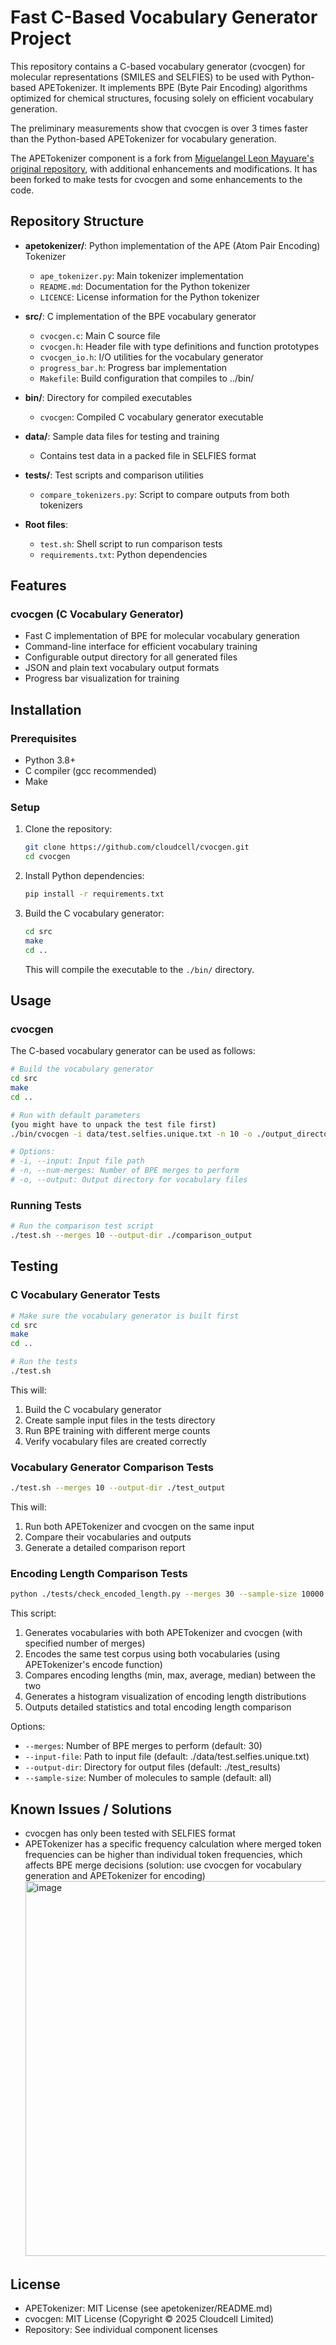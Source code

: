 # Fast C-Based Vocabulary Generator Project

This repository contains a C-based vocabulary generator (cvocgen) for molecular representations (SMILES and SELFIES) to be used with Python-based APETokenizer. It implements BPE (Byte Pair Encoding) algorithms optimized for chemical structures, focusing solely on efficient vocabulary generation.

The preliminary measurements show that cvocgen is over 3 times faster than the Python-based APETokenizer for vocabulary generation.

The APETokenizer component is a fork from [Miguelangel Leon Mayuare's original repository](https://github.com/mikemayuare/apetokenizer), with additional enhancements and modifications. It has been forked to make tests for cvocgen and some enhancements to the code.

## Repository Structure

- **apetokenizer/**: Python implementation of the APE (Atom Pair Encoding) Tokenizer
  - `ape_tokenizer.py`: Main tokenizer implementation
  - `README.md`: Documentation for the Python tokenizer
  - `LICENCE`: License information for the Python tokenizer

- **src/**: C implementation of the BPE vocabulary generator
  - `cvocgen.c`: Main C source file
  - `cvocgen.h`: Header file with type definitions and function prototypes
  - `cvocgen_io.h`: I/O utilities for the vocabulary generator
  - `progress_bar.h`: Progress bar implementation
  - `Makefile`: Build configuration that compiles to ../bin/

- **bin/**: Directory for compiled executables
  - `cvocgen`: Compiled C vocabulary generator executable

- **data/**: Sample data files for testing and training
  - Contains test data in a packed file in SELFIES format

- **tests/**: Test scripts and comparison utilities
  - `compare_tokenizers.py`: Script to compare outputs from both tokenizers

- **Root files**:
  - `test.sh`: Shell script to run comparison tests
  - `requirements.txt`: Python dependencies

## Features

### cvocgen (C Vocabulary Generator)

- Fast C implementation of BPE for molecular vocabulary generation
- Command-line interface for efficient vocabulary training
- Configurable output directory for all generated files
- JSON and plain text vocabulary output formats
- Progress bar visualization for training

## Installation

### Prerequisites

- Python 3.8+
- C compiler (gcc recommended)
- Make

### Setup

1. Clone the repository:
   ```bash
   git clone https://github.com/cloudcell/cvocgen.git
   cd cvocgen
   ```

2. Install Python dependencies:
   ```bash
   pip install -r requirements.txt
   ```

3. Build the C vocabulary generator:
   ```bash
   cd src
   make
   cd ..
   ```
   This will compile the executable to the `./bin/` directory.

## Usage

### cvocgen

The C-based vocabulary generator can be used as follows:

```bash
# Build the vocabulary generator
cd src
make
cd ..

# Run with default parameters
(you might have to unpack the test file first)
./bin/cvocgen -i data/test.selfies.unique.txt -n 10 -o ./output_directory

# Options:
# -i, --input: Input file path
# -n, --num-merges: Number of BPE merges to perform
# -o, --output: Output directory for vocabulary files
```

### Running Tests

```bash
# Run the comparison test script
./test.sh --merges 10 --output-dir ./comparison_output
```

## Testing

### C Vocabulary Generator Tests

```bash
# Make sure the vocabulary generator is built first
cd src
make
cd ..

# Run the tests
./test.sh
```

This will:
1. Build the C vocabulary generator
2. Create sample input files in the tests directory
3. Run BPE training with different merge counts
4. Verify vocabulary files are created correctly

### Vocabulary Generator Comparison Tests

```bash
./test.sh --merges 10 --output-dir ./test_output
```

This will:
1. Run both APETokenizer and cvocgen on the same input
2. Compare their vocabularies and outputs
3. Generate a detailed comparison report

### Encoding Length Comparison Tests

```bash
python ./tests/check_encoded_length.py --merges 30 --sample-size 10000
```

This script:
1. Generates vocabularies with both APETokenizer and cvocgen (with specified number of merges)
2. Encodes the same test corpus using both vocabularies (using APETokenizer's encode function)
3. Compares encoding lengths (min, max, average, median) between the two
4. Generates a histogram visualization of encoding length distributions
5. Outputs detailed statistics and total encoding length comparison

Options:
- `--merges`: Number of BPE merges to perform (default: 30)
- `--input-file`: Path to input file (default: ./data/test.selfies.unique.txt)
- `--output-dir`: Directory for output files (default: ./test_results)
- `--sample-size`: Number of molecules to sample (default: all)


## Known Issues / Solutions

- cvocgen has only been tested with SELFIES format
- APETokenizer has a specific frequency calculation where merged token frequencies can be higher than individual token frequencies, which affects BPE merge decisions (solution: use cvocgen for vocabulary generation and APETokenizer for encoding)
  <img width="1200" height="600" alt="image" src="https://github.com/user-attachments/assets/7fabc137-8d14-40dd-b68e-6641d9e2e2a2" />


## License

- APETokenizer: MIT License (see apetokenizer/README.md)
- cvocgen: MIT License (Copyright © 2025 Cloudcell Limited)
- Repository: See individual component licenses
